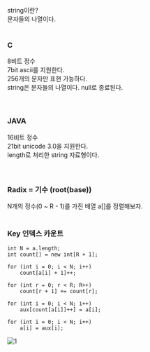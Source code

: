 string이란?<br>
문자들의 나열이다.<br>
<br>
### C
8비트 정수<br>
7bit ascii를 지원한다.<br>
256개의 문자만 표현 가능하다.<br>
string은 문자들의 나열이다. null로 종료된다.<br>
<br>
<br>
### JAVA
16비트 정수<br>
21bit unicode 3.0을 지원한다.<br>
length로 처리한 string 자료형이다.<br>
<br>
<br>
### Radix = 기수 (root(base))




N개의 정수(0 ~ R - 1)를 가진 배열 a[]를 정렬해보자.
<br>
<br>

### Key 인덱스 카운트

```
int	N = a.length;
int	count[] = new int[R + 1];

for (int i = 0; i < N; i++)
	count[a[i] + 1]++;

for (int r = 0; r < R; R++)
	count[r + 1] += count[r];

for (int i = 0; i < N; i++)
	aux[count[a[i]]++] = a[i];

for (int i = 0; i < N; i++)
	a[i] = aux[i];
```

![1](https://user-images.githubusercontent.com/53016167/121769649-c5944800-cb9f-11eb-9af6-236a779f039f.png)
